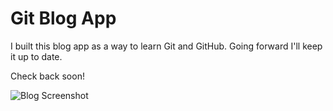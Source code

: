 # Git Blog App

I built this blog app as a way to learn Git and GitHub.  Going forward I'll keep it up to date.

Check back soon!

<img src="screenshot.png" alt="Blog Screenshot">